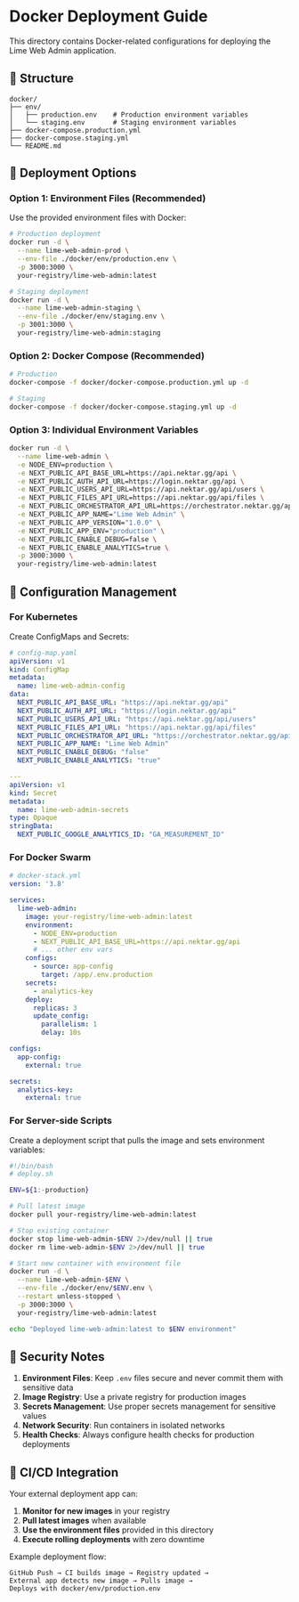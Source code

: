 # Docker Deployment Guide

This directory contains Docker-related configurations for deploying the Lime Web Admin application.

## 📁 Structure

```
docker/
├── env/
│   ├── production.env    # Production environment variables
│   └── staging.env       # Staging environment variables
├── docker-compose.production.yml
├── docker-compose.staging.yml
└── README.md
```

## 🚀 Deployment Options

### Option 1: Environment Files (Recommended)

Use the provided environment files with Docker:

```bash
# Production deployment
docker run -d \
  --name lime-web-admin-prod \
  --env-file ./docker/env/production.env \
  -p 3000:3000 \
  your-registry/lime-web-admin:latest

# Staging deployment
docker run -d \
  --name lime-web-admin-staging \
  --env-file ./docker/env/staging.env \
  -p 3001:3000 \
  your-registry/lime-web-admin:staging
```

### Option 2: Docker Compose (Recommended)

```bash
# Production
docker-compose -f docker/docker-compose.production.yml up -d

# Staging
docker-compose -f docker/docker-compose.staging.yml up -d
```

### Option 3: Individual Environment Variables

```bash
docker run -d \
  --name lime-web-admin \
  -e NODE_ENV=production \
  -e NEXT_PUBLIC_API_BASE_URL=https://api.nektar.gg/api \
  -e NEXT_PUBLIC_AUTH_API_URL=https://login.nektar.gg/api \
  -e NEXT_PUBLIC_USERS_API_URL=https://api.nektar.gg/api/users \
  -e NEXT_PUBLIC_FILES_API_URL=https://api.nektar.gg/api/files \
  -e NEXT_PUBLIC_ORCHESTRATOR_API_URL=https://orchestrator.nektar.gg/api \
  -e NEXT_PUBLIC_APP_NAME="Lime Web Admin" \
  -e NEXT_PUBLIC_APP_VERSION="1.0.0" \
  -e NEXT_PUBLIC_APP_ENV="production" \
  -e NEXT_PUBLIC_ENABLE_DEBUG=false \
  -e NEXT_PUBLIC_ENABLE_ANALYTICS=true \
  -p 3000:3000 \
  your-registry/lime-web-admin:latest
```

## 🔧 Configuration Management

### For Kubernetes

Create ConfigMaps and Secrets:

```yaml
# config-map.yaml
apiVersion: v1
kind: ConfigMap
metadata:
  name: lime-web-admin-config
data:
  NEXT_PUBLIC_API_BASE_URL: "https://api.nektar.gg/api"
  NEXT_PUBLIC_AUTH_API_URL: "https://login.nektar.gg/api"
  NEXT_PUBLIC_USERS_API_URL: "https://api.nektar.gg/api/users"
  NEXT_PUBLIC_FILES_API_URL: "https://api.nektar.gg/api/files"
  NEXT_PUBLIC_ORCHESTRATOR_API_URL: "https://orchestrator.nektar.gg/api"
  NEXT_PUBLIC_APP_NAME: "Lime Web Admin"
  NEXT_PUBLIC_ENABLE_DEBUG: "false"
  NEXT_PUBLIC_ENABLE_ANALYTICS: "true"

---
apiVersion: v1
kind: Secret
metadata:
  name: lime-web-admin-secrets
type: Opaque
stringData:
  NEXT_PUBLIC_GOOGLE_ANALYTICS_ID: "GA_MEASUREMENT_ID"
```

### For Docker Swarm

```yaml
# docker-stack.yml
version: '3.8'

services:
  lime-web-admin:
    image: your-registry/lime-web-admin:latest
    environment:
      - NODE_ENV=production
      - NEXT_PUBLIC_API_BASE_URL=https://api.nektar.gg/api
      # ... other env vars
    configs:
      - source: app-config
        target: /app/.env.production
    secrets:
      - analytics-key
    deploy:
      replicas: 3
      update_config:
        parallelism: 1
        delay: 10s

configs:
  app-config:
    external: true

secrets:
  analytics-key:
    external: true
```

### For Server-side Scripts

Create a deployment script that pulls the image and sets environment variables:

```bash
#!/bin/bash
# deploy.sh

ENV=${1:-production}

# Pull latest image
docker pull your-registry/lime-web-admin:latest

# Stop existing container
docker stop lime-web-admin-$ENV 2>/dev/null || true
docker rm lime-web-admin-$ENV 2>/dev/null || true

# Start new container with environment file
docker run -d \
  --name lime-web-admin-$ENV \
  --env-file ./docker/env/$ENV.env \
  --restart unless-stopped \
  -p 3000:3000 \
  your-registry/lime-web-admin:latest

echo "Deployed lime-web-admin:latest to $ENV environment"
```

## 🔐 Security Notes

1. **Environment Files**: Keep `.env` files secure and never commit them with sensitive data
2. **Image Registry**: Use a private registry for production images
3. **Secrets Management**: Use proper secrets management for sensitive values
4. **Network Security**: Run containers in isolated networks
5. **Health Checks**: Always configure health checks for production deployments

## 🔄 CI/CD Integration

Your external deployment app can:

1. **Monitor for new images** in your registry
2. **Pull latest images** when available
3. **Use the environment files** provided in this directory
4. **Execute rolling deployments** with zero downtime

Example deployment flow:
```
GitHub Push → CI builds image → Registry updated → 
External app detects new image → Pulls image → 
Deploys with docker/env/production.env
```